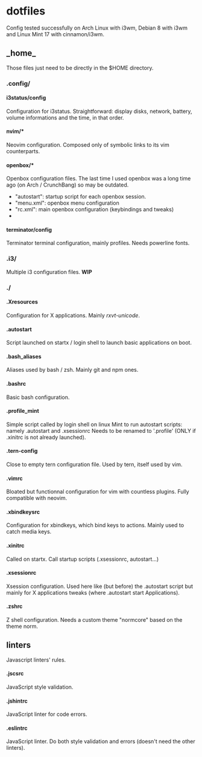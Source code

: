# dotfiles

Config tested successfully on Arch Linux with i3wm, Debian 8 with i3wm and Linux Mint 17 with cinnamon/i3wm.

## \_home\_
Those files just need to be directly in the $HOME directory.

### .config/
#### i3status/config
Configuration for i3status. Straightforward: display disks, network, battery, volume informations and the time, in that order.

#### nvim/*
Neovim configuration. Composed only of symbolic links to its vim counterparts.

#### openbox/*
Openbox configuration files. The last time I used openbox was a long time ago (on Arch / CrunchBang) so may be outdated.
 - "autostart": startup script for each openbox session.
 - "menu.xml": openbox menu configuration
 - "rc.xml": main openbox configuration (keybindings and tweaks) 
 - 

#### terminator/config
Terminator terminal configuration, mainly profiles. Needs powerline fonts.

### .i3/
Multiple i3 configuration files.
__WIP__

### ./
#### .Xresources
Configuration for X applications. Mainly _rxvt-unicode_.

#### .autostart
Script launched on startx / login shell to launch basic applications on boot.

#### .bash_aliases
Aliases used by bash / zsh. Mainly git and npm ones.

#### .bashrc
Basic bash configuration.

#### .profile_mint
Simple script called by login shell on linux Mint to run autostart scripts: namely .autostart and .xsessionrc
Needs to be renamed to '.profile' (ONLY if .xinitrc is not already launched).

#### .tern-config
Close to empty tern configuration file. Used by tern, itself used by vim.

#### .vimrc
Bloated but functionnal configuration for vim with countless plugins. Fully compatible with neovim.

#### .xbindkeysrc
Configuration for xbindkeys, which bind keys to actions. Mainly used to catch media keys.

#### .xinitrc	
Called on startx. Call startup scripts (.xsessionrc, autostart...)

#### .xsessionrc
Xsession configuration. Used here like (but before) the .autostart script but mainly for X applications tweaks (where .autostart start Applications).

#### .zshrc
Z shell configuration. Needs a custom theme "normcore" based on the theme norm.

## linters
Javascript linters' rules.

#### .jscsrc
JavaScript style validation.

#### .jshintrc
JavaScript linter for code errors.

#### .eslintrc
JavaScript linter. Do both style validation and errors (doesn't need the other linters).

